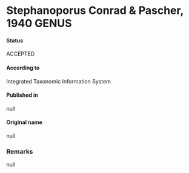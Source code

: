 Stephanoporus Conrad & Pascher, 1940 GENUS
=======

#### Status
ACCEPTED

#### According to
Integrated Taxonomic Information System

#### Published in
null

#### Original name
null

### Remarks
null